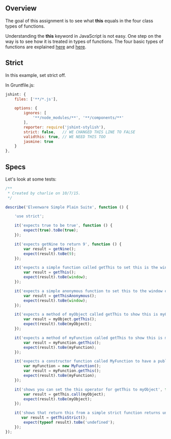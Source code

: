 ## Overview

The goal of this assignment is to see what **this** equals in the four class types of functions.

Understanding the **this** keyword in JavaScript is not easy. One step on the way is to see how it is treated in types of functions. The four basic types of functions are explained [here][function-types] and [here][function-this].

[function-types]: http://www.elvenware.com/charlie/development/web/JavaScript/JavaScriptFunctions.html#function-types
[function-this]: http://www.elvenware.com/charlie/development/web/JavaScript/JavaScriptFunctions.html#function-this

## Strict

In this example, set strict off.

In Gruntfile.js:

```javascript
jshint: {
    files: ['**/*.js'],

    options: {
        ignores: [
            '**/node_modules/**', '**/components/**'
        ],
        reporter: require('jshint-stylish'),
        strict: false,   // WE CHANGED THIS LINE TO FALSE
        validthis: true, // WE NEED THIS TOO
        jasmine: true
    }
},
```

## Specs

Let's look at some tests:

```javascript
/**
 * Created by charlie on 10/7/15.
 */

describe('Elvenware Simple Plain Suite', function () {

    'use strict';

    it('expects true to be true', function () {
        expect(true).toBe(true);
    });

    it('expects getNine to return 9', function () {
        var result = getNine();
        expect(result).toBe(9);
    });

    it('expects a simple function called getThis to set this is the window object', function() {
        var result = getThis();
        expect(result).toBe(window);
    });

    it('expects a simple anonymous function to set this to the window object', function() {
        var result = getThisAnonymous();
        expect(result).toBe(window);
    });

    it('expects a method of myObject called getThis to show this is myObject', function() {
        var result = myObject.getThis();
        expect(result).toBe(myObject);
    });

    it('expects a method of myFunction called getThis to show this is myFunction', function() {
        var result = myFunction.getThis();
        expect(result).toBe(myFunction);
    });

    it('expects a constructor function called MyFunction to have a public method called getThis that shows this is MyFunction', function() {
        var myFunction = new MyFunction();
        var result = myFunction.getThis();
        expect(result).toBe(myFunction);
    });

    it('shows you can set the this operator for getThis to myObject', function() {
        var result = getThis.call(myObject);
        expect(result).toBe(myObject);
    });

    it('shows that return this from a simple strict function returns undefined', function() {
       var result = getThisStrict();
        expect(typeof result).toBe('undefined');
    });
});
```
